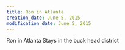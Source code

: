 ```yaml
---
title: Ron in Atlanta
creation_date: June 5, 2015
modification_date: June 5, 2015
---
```



Ron in Atlanta 
Stays in the buck head district 
